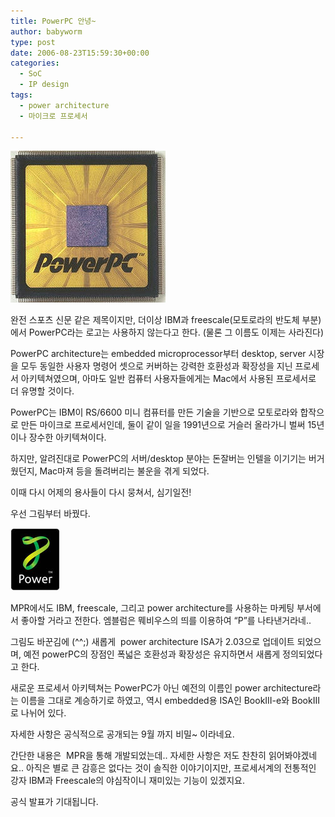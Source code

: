 ```yaml
---
title: PowerPC 안녕~
author: babyworm
type: post
date: 2006-08-23T15:59:30+00:00
categories:
  - SoC
  - IP design
tags:
  - power architecture
  - 마이크로 프로세서

---
```

<img loading="lazy" decoding="async" class="aligncenter" src="featured_power_pc.jpg">

완전 스포츠 신문 같은 제목이지만, 더이상 IBM과 freescale(모토로라의 반도체 부분)에서 PowerPC라는 로고는 사용하지 않는다고 한다. (물론 그 이름도 이제는 사라진다)

PowerPC architecture는 embedded microprocessor부터 desktop, server 시장을 모두 동일한 사용자 명령어 셋으로 커버하는 강력한 호환성과 확장성을 지닌 프로세서 아키텍쳐였으며, 아마도 일반 컴퓨터 사용자들에게는 Mac에서 사용된 프로세서로 더 유명할 것이다.

PowerPC는 IBM이 RS/6600 미니 컴퓨터를 만든 기술을 기반으로 모토로라와 합작으로 만든 마이크로 프로세서인데, 둘이 같이 일을 1991년으로 거슬러 올라가니 벌써 15년이나 장수한 아키텍쳐이다.

하지만, 알려진대로 PowerPC의 서버/desktop 분야는 돈잘버는 인텔을 이기기는 버거웠던지, Mac마져 등을 돌려버리는 불운을 겪게 되었다.

이때 다시 어제의 용사들이 다시 뭉쳐서, 심기일전!

우선 그림부터 바꿨다. 

<img loading="lazy" decoding="async" class="alignright" src="power_logo.jpg">

MPR에서도 IBM, freescale, 그리고 power architecture를 사용하는 마케팅 부서에서 좋아할 거라고 전한다.
엠블럼은 뭬비우스의 띄를 이용하여 “P”를 나타낸거라네..

그림도 바꾼김에 (^^;) 새롭게  power architecture ISA가 2.03으로 업데이트 되었으며,
예전 powerPC의 장점인 폭넓은 호환성과 확장성은 유지하면서 새롭게 정의되었다고 한다.

새로운 프로세서 아키텍쳐는 PowerPC가 아닌 예전의 이름인 power architecture라는 이름을 그대로 계승하기로 하였고, 역시 embedded용 ISA인 BookIII-e와 BookIII로 나뉘어 있다.

자세한 사항은 공식적으로 공개되는 9월 까지 비밀~ 이라네요.

간단한 내용은  MPR을 통해 개발되었는데.. 자세한 사항은 저도 찬찬히 읽어봐야겠네요..
아직은 별로 큰 감흥은 없다는 것이 솔직한 이야기이지만, 프로세서계의 전통적인 강자 IBM과 Freescale의 야심작이니 재미있는 기능이 있겠지요.

공식 발표가 기대됩니다.

